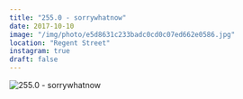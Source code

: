 ```yaml
---
title: "255.0 - sorrywhatnow"
date: 2017-10-10
image: "/img/photo/e5d8631c233badc0cd0c07ed662e0586.jpg"
location: "Regent Street"
instagram: true
draft: false
---
```


![255.0 - sorrywhatnow](/img/photo/e5d8631c233badc0cd0c07ed662e0586.jpg)
